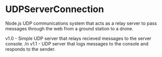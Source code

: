 # UDPServerConnection
Node.js UDP communications system that acts as a relay server to pass messages through the web from a ground station to a drone. 

v1.0 - Simple UDP server that relays recieved messages to the server console. /n v1.1 - UDP server that logs messages to the console and responds to the sender. 
